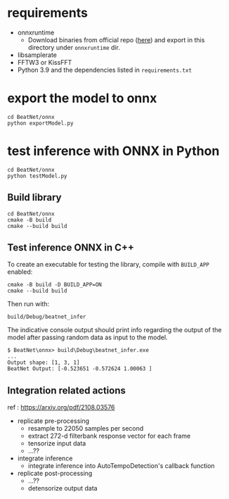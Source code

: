 # requirements

- onnxruntime 
  - Download binaries from official repo ([here](https://github.com/microsoft/onnxruntime/releases/tag/v1.22.1)) and export in this directory under `onnxruntime` dir.
- libsamplerate
- FFTW3 or KissFFT
- Python 3.9 and the dependencies listed in `requirements.txt`

# export the model to onnx

```
cd BeatNet/onnx
python exportModel.py
```

# test inference with ONNX in Python
```
cd BeatNet/onnx
python testModel.py
```

## Build library
```
cd BeatNet/onnx
cmake -B build
cmake --build build
```
## Test inference ONNX in C++
To create an executable for testing the library, compile with `BUILD_APP` enabled:

```
cmake -B build -D BUILD_APP=ON
cmake --build build
```

Then run with:

```
build/Debug/beatnet_infer
```

The indicative console output should print info regarding the output of the model after passing random data as input to the model.

```
$ BeatNet\onnx> build\Debug\beatnet_infer.exe
...
Output shape: [1, 3, 1]
BeatNet Output: [-0.523651 -0.572624 1.00063 ]
```

## Integration related actions
ref : https://arxiv.org/pdf/2108.03576
- replicate pre-processing 
    - resample to 22050 samples per second
    - extract 272-d filterbank response vector for each frame
    - tensorize input data
    - ...??
- integrate inference
    - integrate inference into AutoTempoDetection's callback function
- replicate post-processing
    - ...??
    - detensorize output data



